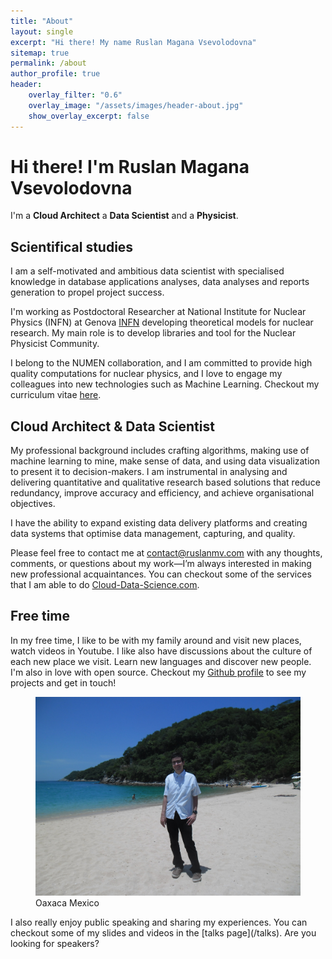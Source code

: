 ```yaml
---
title: "About"
layout: single
excerpt: "Hi there! My name Ruslan Magana Vsevolodovna"
sitemap: true
permalink: /about
author_profile: true
header:
    overlay_filter: "0.6"
    overlay_image: "/assets/images/header-about.jpg"
    show_overlay_excerpt: false
---
```


# Hi there! I'm Ruslan Magana Vsevolodovna

I'm a **Cloud Architect** a **Data Scientist** and a **Physicist**.

## Scientifical  studies

I am a self-motivated and ambitious data scientist with specialised knowledge in database applications analyses, data analyses and reports generation to propel project success.

I'm working as Postdoctoral Researcher at National Institute for Nuclear Physics (INFN) at Genova [INFN](https://www.ge.infn.it) developing theoretical models for nuclear research.  My main role is to develop libraries and tool for the Nuclear Physicist Community. 

I belong to the NUMEN collaboration, and I am  committed to provide high quality computations for nuclear physics,  and I love to engage my colleagues into new technologies such as Machine Learning. Checkout my curriculum vitae [here](https://cloud-data-science.com/).

## Cloud Architect  & Data Scientist



My professional background includes crafting algorithms, making use of machine learning to mine, make sense of data, and using data visualization to present it to decision-makers. I am instrumental in analysing and delivering quantitative and qualitative research based solutions that reduce redundancy, improve accuracy and efficiency, and achieve organisational objectives. 

I have the ability to expand existing data delivery platforms and creating data systems that optimise data management, capturing, and quality. 

Please feel free to contact me at contact@ruslanmv.com with any thoughts, comments, or questions about my work—I’m always interested in making new professional acquaintances. You can checkout some of  the services that I am able to do  [Cloud-Data-Science.com](https://cloud-data-science.com/index.php/services/).



## Free time

In my free time, I like to  be with my family around and visit new places, watch videos in Youtube. I like also have discussions about the culture of each new place we visit. Learn new languages and discover new people. I'm also in love with open source. Checkout my [<i class="fab fa-github"></i>  Github profile](https://github.com/ruslanmv) to see my projects and get in touch!




<figure>
  <img src="/assets/images/attachment-about.jpg" alt="Oaxaca Mexico">
  <figcaption>Oaxaca Mexico</figcaption>
</figure>
I also really enjoy public speaking and sharing my experiences. You can checkout some of my slides and videos in the [talks page](/talks). Are you looking for speakers?

